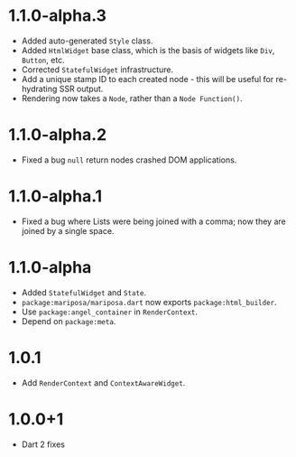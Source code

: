 # 1.1.0-alpha.3
* Added auto-generated `Style` class.
* Added `HtmlWidget` base class, which is the basis of widgets like `Div`, `Button`, etc.
* Corrected `StatefulWidget` infrastructure.
* Add a unique stamp ID to each created node - this will be useful for re-hydrating SSR output.
* Rendering now takes a `Node`, rather than a `Node Function()`.

# 1.1.0-alpha.2
* Fixed a bug `null` return nodes crashed DOM applications.

# 1.1.0-alpha.1
* Fixed a bug where Lists were being joined with a comma; now they are joined by a single space.

# 1.1.0-alpha
* Added `StatefulWidget` and `State`.
* `package:mariposa/mariposa.dart` now exports `package:html_builder`.
* Use `package:angel_container` in `RenderContext`.
* Depend on `package:meta`.

# 1.0.1
* Add `RenderContext` and `ContextAwareWidget`.

# 1.0.0+1
* Dart 2 fixes